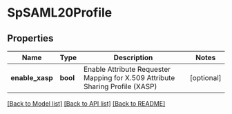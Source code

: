 # SpSAML20Profile

## Properties
Name | Type | Description | Notes
------------ | ------------- | ------------- | -------------
**enable_xasp** | **bool** | Enable Attribute Requester Mapping for X.509 Attribute Sharing Profile (XASP) | [optional] 

[[Back to Model list]](../README.md#documentation-for-models) [[Back to API list]](../README.md#documentation-for-api-endpoints) [[Back to README]](../README.md)


